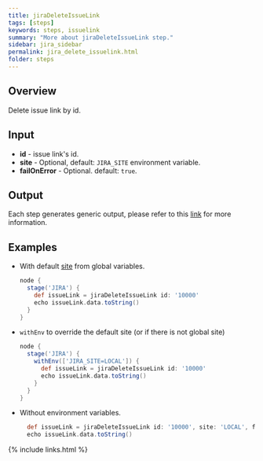 ```yaml
---
title: jiraDeleteIssueLink
tags: [steps]
keywords: steps, issuelink
summary: "More about jiraDeleteIssueLink step."
sidebar: jira_sidebar
permalink: jira_delete_issuelink.html
folder: steps
---
```


## Overview

Delete issue link by id.

## Input

* **id** - issue link's id.
* **site** - Optional, default: `JIRA_SITE` environment variable.
* **failOnError** - Optional. default: `true`.

## Output

Each step generates generic output, please refer to this [link](config.html#common-response--error-handling) for more information.

## Examples

* With default [site](config#environment-variables) from global variables.

  ```groovy
  node {
    stage('JIRA') {
      def issueLink = jiraDeleteIssueLink id: '10000'
      echo issueLink.data.toString()
    }
  }
  ```
* `withEnv` to override the default site (or if there is not global site)

  ```groovy
  node {
    stage('JIRA') {
      withEnv(['JIRA_SITE=LOCAL']) {
        def issueLink = jiraDeleteIssueLink id: '10000'
        echo issueLink.data.toString()
      }
    }
  }
  ```
* Without environment variables.

  ```groovy
    def issueLink = jiraDeleteIssueLink id: '10000', site: 'LOCAL', failOnError: false
    echo issueLink.data.toString()
  ```

{% include links.html %}
